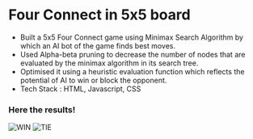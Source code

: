 <h1>Four Connect in 5x5 board</h1>

<ol>
  <li style="list-style-type: disc;">Built a 5x5 Four Connect game using Minimax Search Algorithm by which an AI bot of the game finds best moves.</li>
  <li style="list-style-type: disc;">Used Alpha-beta pruning to decrease the number of nodes that are evaluated by the minimax algorithm in its search tree.</li>
  <li style="list-style-type: disc;">Optimised it using a heuristic evaluation function which reflects the potential of AI to win or block the opponent.</li>
  <li style="list-style-type: disc;">Tech Stack : HTML, Javascript, CSS</li>
</ol>
<h3>Here the results!</h3>
<img src="fourconnectin5x5/win.png" alt="WIN">
<img src="fourconnectin5x5/tie.png" alt="TIE">


